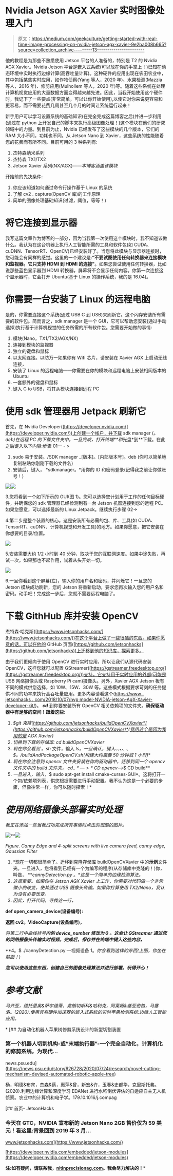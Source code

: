 # Nvidia Jetson AGX Xavier 实时图像处理入门

> 原文：<https://medium.com/geekculture/getting-started-with-real-time-image-processing-on-nvidia-jetson-agx-xavier-9e2ba008b665?source=collection_archive---------13----------------------->

他的教程是为那些不熟悉使用 Jetson 平台的人准备的，特别是 T2 的 Nvidia AGX Xavier。Nvidia Jetson 平台是嵌入式系统(可以放在你的手掌上！)已知在动态环境中实时执行边缘计算(高吞吐量计算)。这种硬件的应用出现在农田农业中，其中包括某些实时应用，如作物侦察(Yang 等人，2020 年)、水果检测(Mazzia 等人，2016 年)、修剪应用(Mulhollem 等人，2020 年)等。随着这些系统在处理计算机视觉应用的大量数据方面变得越来越先进。因此，当我开始使用这个硬件时，我记下了一些要点(非常简单，可以让你开始使用),以使它对你来说更容易和更容易，而不需要花费几周甚至几个月的时间让系统运行起来！

新手用户可以学习设置系统的基础知识(在完全完成这篇博客之后)并进一步利用(通过在 python 上开发自己的脚本来执行高级图像处理！)这个模块在他们的研究领域中的力量。到目前为止，Nvidia 已经发布了这些模块的几个版本，它们的 RAM 大小不同，功耗也不同。从 Jetson Nano 到 Xavier，这些系统的性能随着您的花费而有所不同。目前可用的 3 种系列有:

1.  杰特森纳米系列
2.  杰特森 TX1/TX2
3.  Jetson Xavier 系列(NX/AGX)——*本博客涵盖该模块*

开始前的先决条件:

1.  你应该知道如何通过命令行操作基于 Linux 的系统
2.  了解 cv2 . capture(OpenCV 库)的工作原理
3.  简单的图像处理基础知识(过滤，阈值，等等！)

# 将它连接到显示器

我写这篇文章作为博客的一部分，因为当我第一次使用这个模块时，我不知道该做什么。我认为在这台机器上执行人工智能所需的工具和软件包(如 CUDA、cuDNN、TensorRT、OpenCV)已经安装好了。当您将此模块与显示器连接时，您可能会有同样的感觉。这里的一个建议是:**“不要试图使用任何转换器来连接模块和监视器。它只支持 HDMI 到 HDMI 的连接"**。如果您尝试使用任何转换器，比如说那些蓝色显示器到 HDMI 转换器，屏幕将不会显示任何内容。你第一次连接这个显示器时，它会打开 Ubuntu(基于 Linux 的操作系统，我的是 16.04)。

# 你需要一台安装了 Linux 的远程电脑

是的，你需要连接这个系统(通过 USB C 到 USB)来刷新它。这个闪存安装所有需要的软件包。简而言之，sdk manager 是一个 GUI，它可以帮助您安装(通过手动选择)执行基于计算机视觉的任务所需的所有软件包。您需要开始做的事情:

1.  模块(Nano，TX1/TX2/AGX/NX)
2.  连接到模块的监视器
3.  独立的键盘和鼠标
4.  以太网连接。以防万一如果你有 Wifi 芯片，请安装在 Xavier AGX 上启动无线连接，
5.  安装了 Linux 的远程电脑——你需要在你的模块和远程电脑上安装相同版本的 Ubuntu
6.  一套额外的键盘和鼠标
7.  键入 C to USB，将其从模块连接到远程 PC

# 使用 sdk 管理器用 Jetpack 刷新它

首先，在 Nvidia Developer([https://developer.nvidia.com/](https://developer.nvidia.com/))上创建一个帐户，并下载 sdk manager (*。deb)在远程 PC 的下载文件夹中。一旦完成，打开终端**和*光盘*到**下载。在此之后键入以下内容:步骤 01— - >

1.  sudo 易于安装。/SDK manager _[版本]。[内部版本号]。deb (你可以简单地复制粘贴你刚刚下载的文件名)
2.  安装后，键入， *sdkmanager。*用你的 ID 和密码登录(记得我之前让你做账号！)

![](img/871f81434486b92f16d9876482dade67.png)![](img/e49998620706ac7ffe8538a5feef4c0b.png)

3.您将看到一个如下所示的 GUI(图 1)。您可以选择您计划用于工作的任何目标硬件，并确保您的 sdk 管理器已经检测到有一台 Jetson 机器连接到您的远程 PC。如果您愿意，可以选择最新的 Linux Jetpack。继续执行步骤 02->

4.第二步是整个装置的核心。这是安装所有必需的包、库、工具(如 CUDA、TensorRT、cuDNN、计算机视觉和开发工具)的地方。如果你愿意，把它安装在你想要的目录/位置。

![](img/e859695f4d0e108881e36b637873e3dd.png)

5.安装需要大约 1/2 小时到 40 分钟，取决于您的互联网速度。如果中途失败，再试一次。如果那也不起作用，试着从头开始一切。

![](img/5dac1dfe9eb2f0d020f7f86757136fa8.png)

6.一旦你看到这个屏幕(左)，输入你的用户名和密码，并闪烁它！一旦您的 Jetson 模块成功刷新，您的 Jetson 将重新启动，要求您再次输入您的用户名和密码。动手吧！完成这一步后，您就不需要远程电脑了。

# **下载 GithHub 库并安装 OpenCV**

杰特森·哈克斯([https://www.jetsonhacks.com/](https://www.jetsonhacks.com/))在这个平台上做了一些很酷的东西。如果你愿意的话，可以在他的 GitHub 页面([https://github.com/jetsonhacks](https://github.com/jetsonhacks))上迁移到他的知识库，探索更多。

由于我们更倾向于使用 OpenCV 进行实时应用，所以让我们从源代码安装 OpenCV，这样您就可以配置 GStreamer([https://gstreamer.freedesktop.org/](https://gstreamer.freedesktop.org/))支持，它支持用于实时应用的外部(可能是 USB 网络摄像头或 Raspberry Pi cam)摄像头。另外，Xavier AGX Jetson 板有不同的模式供您选择，如 10W、15W、30W 等。这些模式根据要求苛刻的任务提供不同的功率来执行高吞吐量应用。更多内容请看这个([https://www . jetsonhacks . com/2018/10/07/nvp model-NVIDIA-jetson-AgX-Xavier-developer-kit/](https://www.jetsonhacks.com/2018/10/07/nvpmodel-nvidia-jetson-agx-xavier-developer-kit/))。 ***cd*** 到你要安装所有 OpenCV 相关依赖项的文件夹。**确保驱动器中有足够的空间！跟着这些:**

1.  *$git 克隆*[*https://github.com/jetsonhacks/buildOpenCVXavier*](https://github.com/jetsonhacks/buildOpenCVXavier)*(我用这个是因为我用的是 AGX Xavier)*
2.  *切换到下载的存储库: *cd buildOpenCVXavier**
3.  *现在你会看到* *。sh* 文件，输入 *ls。*一旦确认，键入*、*、**、*、***、 *$。/buildAndPackageOpenCV.sh(构建大约需要 50 分钟或 1 小时)**
4.  *现在你会注意到 opencv 文件夹安装在你的驱动器中，迁移到同一个 opencv 文件夹中的 build 文件夹， *$cd..*—>*$ CD opencv*—>*$ CD build**
5.  *一旦进入，输入，*$ sudo apt-get install cmake-curses-GUI*。这将打开一个包/依赖项列表，供您根据需要进行手动配置。我不认为这是一个必要的步骤，但像往常一样，你可以随时探索！*

# *使用网络摄像头部署实时处理*

*我正在添加一些当我成功完成所有事情时点击的很酷的图片。*

*![](img/36a176c58a845ed47ee9ab11e6057fe6.png)**![](img/81c7f79ba16b62473395ff9a3eb4f9bf.png)*

*Figure. Canny Edge and 4-split screens with live camera feed, canny edge, Gaussian Filter*

1.  *现在一切都很简单了。迁移到克隆存储库 buildOpenCVXavier 中的**示例**文件夹。一旦进入，您将看到已经有一个为编写的程序(从存储库中克隆的！)你，叫做， ***cannyDetection.py* 。**这是一个简单的边缘检测算法。*
2.  *这很重要。如果你在 Jetson AGX Xavier 上工作，你需要对代码做一个非常微小的改变，使其通过 USB 摄像头传输。如果你打算使用 TX2/Nano，我认为没有必要改变。*
3.  *因此，打开代码，寻找这一行，*

****def open_camera_device(设备编号):****

****返回 cv2。VideoCapture(设备编号)，****

*将第二行中曲线括号**内的 ***device_number 修改为 0*** 。这会让 GStreamer 通过您的网络摄像头传输实时视频。完成后，保存并在终端中键入这些内容，***

**4。$ ./cannyDetection.py —视频设备 1。*你会看到这样的东西(上图，你坐在前面！)*

***您可以使用这些东西，创建自己的图像处理算法并进行部署。玩得开心！***

# ***参考文献***

*马齐亚，维托里奥&萨尔维蒂，弗朗切斯科&哈利克，阿莱姆&基亚伯格，马塞洛。(2020).使用具有硬件加速器的嵌入式系统的实时苹果检测系统:边缘人工智能应用。*

*[](https://news.psu.edu/story/626728/2020/07/24/research/novel-cutting-mechanism-devised-automated-robotic-apple-tree) [## 为自动化机器人苹果树修剪系统设计的新型切割装置

### 第一个机器人切割机构-或“末端执行器”-一个完全自动化，计算机化的修剪系统，为现代…

news.psu.edu](https://news.psu.edu/story/626728/2020/07/24/research/novel-cutting-mechanism-devised-automated-robotic-apple-tree) 

杨，明德&布宾，杰森&蔡，惠萍&曾，新宏&许，玉春&史都华，克里斯托弗。(2020).利用边缘计算和深度学习 EDANet 进行水稻倒伏评估的自适应自主无人机侦察。农业中的计算机和电子学。179.10.1016/j.compag

[](https://www.jetsonhacks.com/) [## 首页- JetsonHacks

### 今天在 GTC，NVIDIA 宣布新的 Jetson Nano 2GB 售价仅为 59 美元！看这里:背景回到 2019 年 3 月…

www.jetsonhacks.com](https://www.jetsonhacks.com/) 

[https://developer.nvidia.com/embedded/jetson-modules](https://developer.nvidia.com/embedded/jetson-modules)

**注:如有疑问，请联系我，**[**nitinprecisionag.com**](http://nitinprecisionag.com)**。我会尽力解决的！***